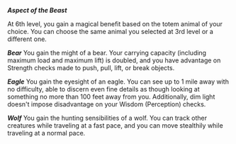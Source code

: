 _**Aspect of the Beast**_

At 6th level, you gain a magical benefit based on the totem animal of your choice. You can choose the same animal you selected at 3rd level or a different one.

***Bear*** 
You gain the might of a bear. Your carrying capacity (including maximum load and maximum lift) is doubled, and you have advantage on Strength checks made to push, pull, lift, or break objects.

***Eagle*** 
You gain the eyesight of an eagle. You can see up to 1 mile away with no difficulty, able to discern even fine details as though looking at something no more than 100 feet away from you. Additionally, dim light doesn't impose disadvantage on your Wisdom (Perception) checks.

***Wolf*** 
You gain the hunting sensibilities of a wolf. You can track other creatures while traveling at a fast pace, and you can move stealthily while traveling at a normal pace.